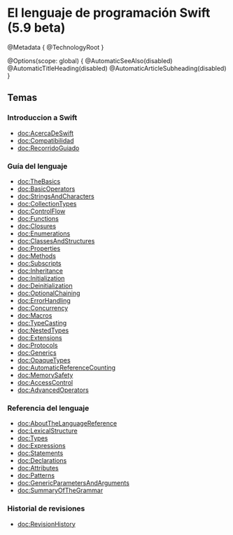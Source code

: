 # El lenguaje de programación Swift (5.9 beta)

@Metadata {
  @TechnologyRoot
}

@Options(scope: global) {
  @AutomaticSeeAlso(disabled)
  @AutomaticTitleHeading(disabled)
  @AutomaticArticleSubheading(disabled)
}

## Temas

### Introduccion a Swift

- <doc:AcercaDeSwift>
- <doc:Compatibilidad>
- <doc:RecorridoGuiado>

### Guía del lenguaje

- <doc:TheBasics>
- <doc:BasicOperators>
- <doc:StringsAndCharacters>
- <doc:CollectionTypes>
- <doc:ControlFlow>
- <doc:Functions>
- <doc:Closures>
- <doc:Enumerations>
- <doc:ClassesAndStructures>
- <doc:Properties>
- <doc:Methods>
- <doc:Subscripts>
- <doc:Inheritance>
- <doc:Initialization>
- <doc:Deinitialization>
- <doc:OptionalChaining>
- <doc:ErrorHandling>
- <doc:Concurrency>
- <doc:Macros>
- <doc:TypeCasting>
- <doc:NestedTypes>
- <doc:Extensions>
- <doc:Protocols>
- <doc:Generics>
- <doc:OpaqueTypes>
- <doc:AutomaticReferenceCounting>
- <doc:MemorySafety>
- <doc:AccessControl>
- <doc:AdvancedOperators>

### Referencia del lenguaje

- <doc:AboutTheLanguageReference>
- <doc:LexicalStructure>
- <doc:Types>
- <doc:Expressions>
- <doc:Statements>
- <doc:Declarations>
- <doc:Attributes>
- <doc:Patterns>
- <doc:GenericParametersAndArguments>
- <doc:SummaryOfTheGrammar>

### Historial de revisiones

- <doc:RevisionHistory>

<!--
Este archivo fuente es parte del proyecto de código abierto Swift.org

Copyright (c) 2014 - 2023 Apple Inc. y los autores del proyecto Swift
Licenciado bajo la Licencia Apache v2.0 con Runtime Library Exception

Consulta https://swift.org/LICENSE.txt para información sobre la licencia
Consulta https://swift.org/CONTRIBUTING.txt para ver la lista de autores del proyecto Swift
-->
